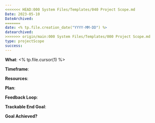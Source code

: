 ```yaml
---
<<<<<<< HEAD:000 System Files/Templates/040 Project Scope.md
Date: 2023-05-10
DateArchived: 
=======
date: <% tp.file.creation_date("YYYY-MM-DD") %>
datearchived: 
>>>>>>> origin/main:000 System Files/Templates/000 Project Scope.md
type: projectScope
success: 
---
```


**What**: <% tp.file.cursor(1) %>

**Timeframe**: 

**Resources**: 

**Plan**: 

**Feedback Loop**: 

**Trackable End Goal**: 

**Goal Achieved?**